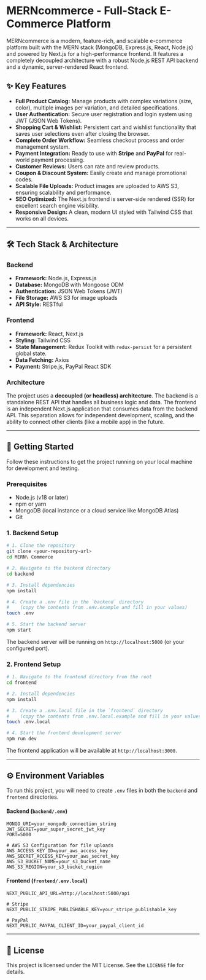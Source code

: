 # MERNcommerce - Full-Stack E-Commerce Platform

MERNcommerce is a modern, feature-rich, and scalable e-commerce platform built with the MERN stack (MongoDB, Express.js, React, Node.js) and powered by Next.js for a high-performance frontend. It features a completely decoupled architecture with a robust Node.js REST API backend and a dynamic, server-rendered React frontend.

## ✨ Key Features

- **Full Product Catalog:** Manage products with complex variations (size, color), multiple images per variation, and detailed specifications.
- **User Authentication:** Secure user registration and login system using JWT (JSON Web Tokens).
- **Shopping Cart & Wishlist:** Persistent cart and wishlist functionality that saves user selections even after closing the browser.
- **Complete Order Workflow:** Seamless checkout process and order management system.
- **Payment Integration:** Ready to use with **Stripe** and **PayPal** for real-world payment processing.
- **Customer Reviews:** Users can rate and review products.
- **Coupon & Discount System:** Easily create and manage promotional codes.
- **Scalable File Uploads:** Product images are uploaded to AWS S3, ensuring scalability and performance.
- **SEO Optimized:** The Next.js frontend is server-side rendered (SSR) for excellent search engine visibility.
- **Responsive Design:** A clean, modern UI styled with Tailwind CSS that works on all devices.

---

## 🛠️ Tech Stack & Architecture

### Backend

- **Framework:** Node.js, Express.js
- **Database:** MongoDB with Mongoose ODM
- **Authentication:** JSON Web Tokens (JWT)
- **File Storage:** AWS S3 for image uploads
- **API Style:** RESTful

### Frontend

- **Framework:** React, Next.js
- **Styling:** Tailwind CSS
- **State Management:** Redux Toolkit with `redux-persist` for a persistent global state.
- **Data Fetching:** Axios
- **Payment:** Stripe.js, PayPal React SDK

### Architecture

The project uses a **decoupled (or headless) architecture**. The backend is a standalone REST API that handles all business logic and data. The frontend is an independent Next.js application that consumes data from the backend API. This separation allows for independent development, scaling, and the ability to connect other clients (like a mobile app) in the future.

---

## 🚀 Getting Started

Follow these instructions to get the project running on your local machine for development and testing.

### Prerequisites

- Node.js (v18 or later)
- npm or yarn
- MongoDB (local instance or a cloud service like MongoDB Atlas)
- Git

### 1. Backend Setup

```bash
# 1. Clone the repository
git clone <your-repository-url>
cd MERN\ Commerce

# 2. Navigate to the backend directory
cd backend

# 3. Install dependencies
npm install

# 4. Create a .env file in the `backend` directory
#    (copy the contents from .env.example and fill in your values)
touch .env

# 5. Start the backend server
npm start
```
The backend server will be running on `http://localhost:5000` (or your configured port).

### 2. Frontend Setup

```bash
# 1. Navigate to the frontend directory from the root
cd frontend

# 2. Install dependencies
npm install

# 3. Create a .env.local file in the `frontend` directory
#    (copy the contents from .env.local.example and fill in your values)
touch .env.local

# 4. Start the frontend development server
npm run dev
```
The frontend application will be available at `http://localhost:3000`.

---

## ⚙️ Environment Variables

To run this project, you will need to create `.env` files in both the `backend` and `frontend` directories.

#### Backend (`backend/.env`)
```
MONGO_URI=your_mongodb_connection_string
JWT_SECRET=your_super_secret_jwt_key
PORT=5000

# AWS S3 Configuration for file uploads
AWS_ACCESS_KEY_ID=your_aws_access_key
AWS_SECRET_ACCESS_KEY=your_aws_secret_key
AWS_S3_BUCKET_NAME=your_s3_bucket_name
AWS_S3_REGION=your_s3_bucket_region
```

#### Frontend (`frontend/.env.local`)
```
NEXT_PUBLIC_API_URL=http://localhost:5000/api

# Stripe
NEXT_PUBLIC_STRIPE_PUBLISHABLE_KEY=your_stripe_publishable_key

# PayPal
NEXT_PUBLIC_PAYPAL_CLIENT_ID=your_paypal_client_id
```

---

## 📄 License

This project is licensed under the MIT License. See the `LICENSE` file for details.
